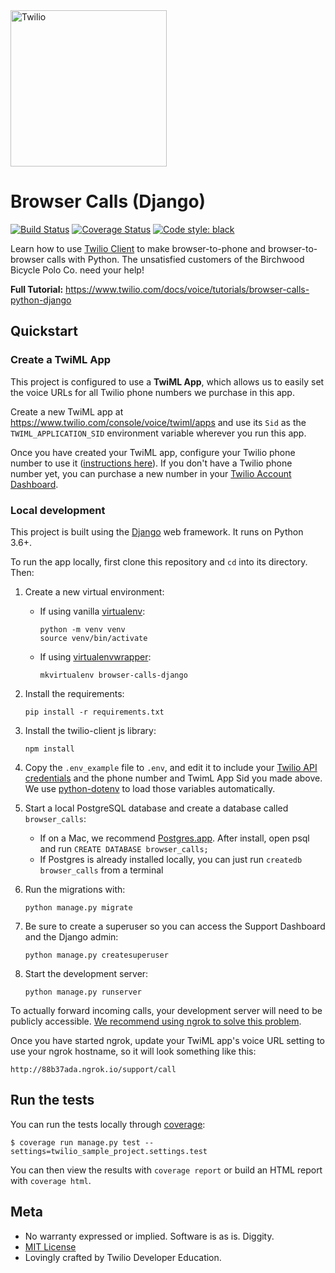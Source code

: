 <a href="https://www.twilio.com">
  <img src="https://static0.twilio.com/marketing/bundles/marketing/img/logos/wordmark-red.svg" alt="Twilio" width="250" />
</a>

# Browser Calls (Django)

[![Build Status](https://travis-ci.org/TwilioDevEd/browser-calls-django.svg?branch=master)](https://travis-ci.org/TwilioDevEd/browser-calls-django)
[![Coverage Status](https://coveralls.io/repos/TwilioDevEd/browser-calls-django/badge.svg?branch=master&service=github)](https://coveralls.io/github/TwilioDevEd/browser-calls-django?branch=master)
[![Code style: black](https://img.shields.io/badge/code%20style-black-000000.svg)](https://github.com/psf/black)

Learn how to use [Twilio Client](https://www.twilio.com/client) to make browser-to-phone and browser-to-browser calls with Python. The unsatisfied customers of the Birchwood Bicycle Polo Co. need your help!

**Full Tutorial:** https://www.twilio.com/docs/voice/tutorials/browser-calls-python-django

## Quickstart

### Create a TwiML App

This project is configured to use a **TwiML App**, which allows us to easily set the voice URLs for all Twilio phone numbers we purchase in this app.

Create a new TwiML app at https://www.twilio.com/console/voice/twiml/apps and use its `Sid` as the `TWIML_APPLICATION_SID` environment variable wherever you run this app.

Once you have created your TwiML app, configure your Twilio phone number to use it ([instructions here](https://support.twilio.com/hc/en-us/articles/223180928-How-Do-I-Create-a-TwiML-App-)). If you don't have a Twilio phone number yet, you can purchase a new number in your [Twilio Account Dashboard](https://www.twilio.com/console/phone-numbers/incoming).

### Local development

This project is built using the [Django](https://www.djangoproject.com/) web framework. It runs on Python 3.6+.

To run the app locally, first clone this repository and `cd` into its directory. Then:

1. Create a new virtual environment:
    - If using vanilla [virtualenv](https://docs.python.org/3/library/venv.html):

        ```
        python -m venv venv
        source venv/bin/activate
        ```

    - If using [virtualenvwrapper](https://virtualenvwrapper.readthedocs.org/en/latest/):

        ```
        mkvirtualenv browser-calls-django
        ```

1. Install the requirements:

    ```
    pip install -r requirements.txt
    ```

1. Install the twilio-client js library:

    ```
    npm install
    ```

1. Copy the `.env_example` file to `.env`, and edit it to include your [Twilio API credentials](https://www.twilio.com/console) and the phone number and TwimL App Sid you made above. We use [python-dotenv](https://github.com/theskumar/python-dotenv) to load those variables automatically.

1. Start a local PostgreSQL database and create a database called `browser_calls`:
    - If on a Mac, we recommend [Postgres.app](http://postgresapp.com/). After install, open psql and run `CREATE DATABASE browser_calls;`
    - If Postgres is already installed locally, you can just run `createdb browser_calls` from a terminal

1. Run the migrations with:

    ```
    python manage.py migrate
    ```

1. Be sure to create a superuser so you can access the Support Dashboard and the Django admin:

    ```
    python manage.py createsuperuser
    ```
1. Start the development server:

    ```
    python manage.py runserver
    ```

To actually forward incoming calls, your development server will need to be publicly accessible. [We recommend using ngrok to solve this problem](https://www.twilio.com/blog/2015/09/6-awesome-reasons-to-use-ngrok-when-testing-webhooks.html).

Once you have started ngrok, update your TwiML app's voice URL setting to use your ngrok hostname, so it will look something like this:

```
http://88b37ada.ngrok.io/support/call
```

## Run the tests

You can run the tests locally through [coverage](http://coverage.readthedocs.org/):

```
$ coverage run manage.py test --settings=twilio_sample_project.settings.test
```

You can then view the results with `coverage report` or build an HTML report with `coverage html`.

## Meta

* No warranty expressed or implied. Software is as is. Diggity.
* [MIT License](http://www.opensource.org/licenses/mit-license.html)
* Lovingly crafted by Twilio Developer Education.
